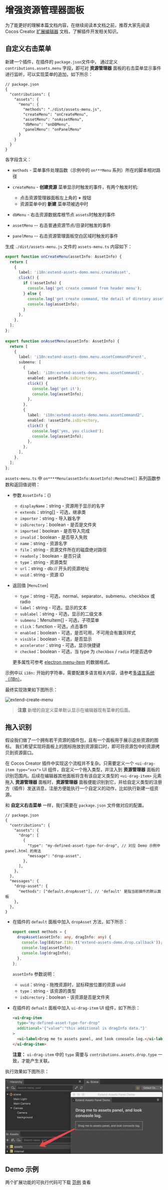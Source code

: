 # 增强资源管理器面板

为了能更好的理解本篇文档内容，在继续阅读本文档之前，推荐大家先阅读 Cocos Creator [扩展编辑器](../extension/readme.md) 文档，了解插件开发相关知识。

## 自定义右击菜单
新建一个插件，在插件的 `package.json`文件中， 通过定义 `contributions.assets.menu` 字段，即可对 **资源管理器** 面板的右击菜单显示事件进行监听，可以实现菜单的追加，如下所示：

  ```json5
  // package.json
  {
    "contributions": {
      "assets": {
        "menu": {
          "methods": "./dist/assets-menu.js",
          "createMenu": "onCreateMenu",
          "assetMenu": "onAssetMenu",
          "dbMenu": "onDBMenu",
          "panelMenu": "onPanelMenu"
        }
      }
    }
  }
  ```

  各字段含义：

- `methods` - 菜单事件处理函数（示例中的 `on***Menu` 系列）所在的脚本相对路径

- `createMenu` - **创建资源** 菜单显示时触发的事件，有两个触发时机:
  - 点击资源管理器面板左上角的 **+** 按钮
  - 资源菜单中的 **新建** 菜单项被选中时
- `dbMenu` - 右击资源数据库根节点 `assets`时触发的事件
- `assetMenu` -- 右击普通资源节点/目录时触发的事件
- `panelMenu` -- 右击资源管理面板空白区域时触发的事件

生成 `./dist/assets-menu.js` 文件的 `assets-menu.ts` 内容如下：

  ```typescript
  export function onCreateMenu(assetInfo: AssetInfo) {
    return [
      {
        label: 'i18n:extend-assets-demo.menu.createAsset',
        click() {
          if (!assetInfo) {
            console.log('get create command from header menu');
          } else {
            console.log('get create command, the detail of diretory asset is:');
            console.log(assetInfo);
          }
        },
      },
    ];
  };

  export function onAssetMenu(assetInfo: AssetInfo) {
    return [
      {
        label: 'i18n:extend-assets-demo.menu.assetCommandParent',
        submenu: [
          {
            label: 'i18n:extend-assets-demo.menu.assetCommand1',
            enabled: assetInfo.isDirectory,
            click() {
              console.log('get it');
              console.log(assetInfo);
            },
          },
          {
            label: 'i18n:extend-assets-demo.menu.assetCommand2',
            enabled: !assetInfo.isDirectory,
            click() {
              console.log('yes, you clicked');
              console.log(assetInfo);
            },
          },
        ],
      },
    ];
  };
  ```

`assets-menu.ts` 中 `on****Menu(assetInfo:AssetInfo):MenuItem[]` 系列函数参数和返回值说明：

  - 参数 `AssetInfo`：{}

    - `displayName`：string - 资源用于显示的名字
    - `extends`：string[] - 可选，继承类
    - `importer`：string - 导入器名字
    - `isDirectory`：boolean - 是否是文件夹
    - `imported`：boolean - 是否导入完成
    - `invalid`：boolean - 是否导入失败
    - `name`：string - 资源名字
    - `file`：string - 资源文件所在的磁盘绝对路径
    - `readonly`：boolean - 是否只读
    - `type`：string - 资源类型
    - `url`：string - db:// 开头的资源地址
    - `uuid`：string - 资源 ID

  - 返回值 [`MenuItem`]
    - `type`：string - 可选，normal、separator、submenu、checkbox 或 radio
    - `label`：string - 可选，显示的文本
    - `sublabel`：string - 可选，显示的二级文本
    - `submenu`：MenuItem[] - 可选，子项菜单
    - `click`：function - 可选，点击事件
    - `enabled`：boolean - 可选，是否可用，不可用会有置灰样式
    - `visible`：boolean - 可选，是否显示
    - `accelerator`：string - 可选，显示快捷键
    - `checked`：boolean - 可选，当 type 为 `checkbox` / `radio` 时是否选中

    更多属性可参考 [electron menu-item](https://www.electronjs.org/docs/api/menu-item) 的数据格式。

示例中以 `i18n:` 开始的字符串，需要配置多语言相关内容，请参考[多语言系统（i18n）](../extension/i18n.md)。

最终实现效果如下图所示：

![extend-create-menu](img/extend-create-menu.png)

>**注意** 新增的自定义菜单默认显示在编辑器现有菜单的后面。

## 拖入识别

假设我们做了一个拥有若干资源的插件包，且有一个面板用于展示这些资源的图标。 我们希望实现将面板上的图标拖放到资源窗口时，即可将资源包中的资源拷贝到资源窗口。

在 Cocos Creator 插件中实现这个流程并不复杂。只需要定义一个 `<ui-drag-item type="xxx">`  UI 组件，自定义一个拖入类型，并注入到 **资源管理器** 面板的识别范围内。后续在编辑器其他面板将含有该自定义类型的 `<ui-drag-item>` 元素拖入 **资源管理器** 面板时，**资源管理器** 面板便能识别到它，并给自定义类型的注册方（插件）发送消息，注册方便能执行一个自定义的动作，比如执行新建一组资源。

和 **自定义右击菜单** 一样，我们需要在 `package.json` 文件做对应的配置。
```json5
// package.json
{
  "contributions": {
    "assets": {
      "drop": [
        {
          "type": "my-defined-asset-type-for-drop", // 对应 Demo 示例中 panel.html 的用法
          "message": "drop-asset",
        },
      ],
    },
  },
  "messages": {
    "drop-asset": {
      "methods": ["default.dropAsset"], // 'default' 是指当前插件的默认面板
    },
  },
}
```

- 在插件的 `default` 面板中加入 `dropAsset` 方法，如下所示：
  ```typescript
  export const methods = {
    dropAsset(assetInfo: any, dragInfo: any) {
      console.log(Editor.I18n.t('extend-assets-demo.drop.callback'));
      console.log(assetInfo);
      console.log(dragInfo);
    },
  };
  ```
  `assetInfo` 参数说明：
    - `uuid`：string - 拖拽资源时，鼠标释放位置的资源 uuid
    - `type`：string - 该资源的类型
    - `isDirectory`：boolean - 该资源是否是文件夹

- 在插件的 `defualt` 面板中加入 `ui-drag-item` UI 组件，如下所示：

  ```html
  <ui-drag-item
    type="my-defined-asset-type-for-drop"
    additional='{"value":"this additional is dragInfo data."}'
  >
    <ui-label>Drag me to assets panel, and look conosole log.</ui-label>
  </ui-drag-item>
  ```

  **注意：** `ui-drag-item` 中的 `type` 需要与 `contributions.assets.drop.type` 一致，才能产生关联。 

执行效果如下图所示：

![](./img/extend-assets-drop.png)

## Demo 示例

两个扩展功能的可执行代码可下载 <a href="img/extend-assets-demo.zip" target="_blank">范例</a> 查看
